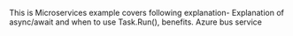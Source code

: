 This is Microservices example covers following explanation- 
Explanation of async/await and when to use Task.Run(), benefits.
Azure bus service
